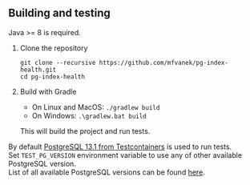 ## Building and testing

Java >= 8 is required.

1. Clone the repository

       git clone --recursive https://github.com/mfvanek/pg-index-health.git
       cd pg-index-health

1. Build with Gradle
    * On Linux and MacOS: `./gradlew build`
    * On Windows: `.\gradlew.bat build`
    
   This will build the project and run tests.
    
By default [PostgreSQL 13.1 from Testcontainers](https://www.testcontainers.org/) is used to run tests.  
Set `TEST_PG_VERSION` environment variable to use any of other available PostgreSQL version.  
List of all available PostgreSQL versions can be found [here](https://hub.docker.com/_/postgres).
